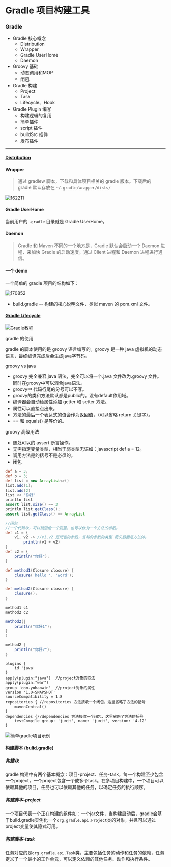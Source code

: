 # Gradle 项目构建工具

### Gradle

+ Gradle 核心概念
  + Distribution
  + Wrapper
  + Gradle UserHome
  + Daemon
+ Groovy 基础
  + 动态调用和MOP
  + 闭包
+ Gradle 构建
  + Project
  + Task
  + Lifecycle、Hook
+ Gradle Plugin 编写
  + 构建逻辑的复用
  + 简单插件
  + script 插件
  + buildSrc 插件
  + 发布插件

***********

#### [Distribution](https://services.gradle.org/distributions/)

#### Wrapper

> 通过 gradlew 脚本，下载和具体项目相关的 gradle 版本。下载后的 gradle 默认存放在 `~/.gradle/wrapper/dists/`

![162211](https://image.yuhaowin.com/2020/12/27/162222.png)

#### Gradle UserHome

当前用户的 `.gradle`  目录就是 Gradle UserHome。

#### Daemon

> Gradle 和 Maven 不同的一个地方是，Gradle 默认会启动一个 Daemon 进程，来加快 Gradle 的启动速度。通过 Client 进程和 Daemon 进程进行通信。



#### 一个 demo

一个简单的 gradle 项目的结构如下：

![170852](https://image.yuhaowin.com/2020/12/27/170926.png)



+ build.gradle -- 构建的核心说明文件，类似 maven 的 pom.xml 文件。




#### [Gradle Lifecycle](https://docs.gradle.org/current/userguide/build_lifecycle.html)





![Gradle教程](https://image.yuhaowin.com/2021/01/18/155222.jpg)

gradle 的使用

gradle 的脚本使用的是 groovy 语言编写的。groovy 是一种 java 虚拟机的动态语言，最终编译完成后会生成java字节码。

groovy vs java

+ groovy 完全兼容 java 语法，完全可以将一个.java 文件改为.groovy 文件。同时在groovy中可以混合java语法。
+ groovy中 代码行尾的分号可以不写。
+ groovy的类和方法默认都是public的。没有default作用域。
+ 编译器会自动给属性添加 getter 和 setter 方法。
+ 属性可以直接点出来。
+ 方法的最后一个表达式的值会作为返回值，（可以省略 return 关键字）。
+ == 和 equals() 是等价的。

groovy 高级用法
+ 随处可以的 assert 断言操作。
+ 无需指定变量类型，相当于弱类型无语如：javascript def a = 12。
+ 调用方法是的括号不是必须的。
+ 闭包

```groovy
def a = 3;
def b = 3;
def list = new ArrayList<>()
list.add(1);
list.add(2)
list << '你好'
println list
assert list.size() == 3
println list.getClass();
assert list.getClass() == ArrayList

//闭包
//一个代码块，可以赋值给一个变量，也可以做为一个方法的参数。
def c1 = {
    v1, v2 -> //v1,v2 是闭包的参数，省略的参数的类型 箭头后面是方法体。
        println(v1 + v2)
}
def c2 = {
    println("你好");
}

def method1(Closure closure) {
    closure('hello ', 'word');
}

def method2(Closure closure) {
    closure();
}

method1 c1
method2 c2

method2({
    println("你好1");
}
)

method2 {
    println("你好2");
}
```

```
plugins {
    id 'java'
}
apply(plugin:"java")  //project对象的方法
apply(plugin:"war")
group 'com.yuhaowin'  //project对象的属性
version '1.0-SNAPSHOT'
sourceCompatibility = 1.8
repositories { //repositories 方法接收一个闭包，这里省略了方法的括号
    mavenCentral()
}
dependencies {//dependencies 方法接收一个闭包，这里省略了方法的括号
    testCompile group: 'junit', name: 'junit', version: '4.12'
}
```


![简单gradle项目示例](https://image.yuhaowin.com/2021/01/18/155222.jpg)

#### 构建脚本 (bulid.gradle)

##### 构建块

gradle 构建中有两个基本概念：项目-project、任务-task，每一个构建至少包含一个project，一个project包含一个或多个task。在多项目构建中，一个项目可以依赖其他的项目，任务也可以依赖其他的任务，以确定任务的执行顺序。

##### 构建脚本-project

一个项目代表一个正在构建的组件如：一个jar文件，当构建启动后，gradle会基于build.gradle实例化一个`org.gradle.api.Project`类的对象，并且可以通过project变量使其隐式可用。

##### 构建脚本-task

任务对应的是`org.gradle.api.Task`类，主要包括任务的动作和任务的依赖，任务定义了一个最小的工作单元，可以定义依赖的其他任务、动作和执行条件。